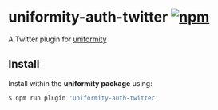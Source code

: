 # uniformity-auth-twitter [![npm](https://img.shields.io/npm/v/uniformity-auth-twitter.svg)](https://www.npmjs.com/package/uniformity-auth-twitter)

A Twitter plugin for [uniformity](https://github.com/apocist/uniformity) 

## Install 

Install within the **uniformity package** using:

```sh
$ npm run plugin 'uniformity-auth-twitter'
```
